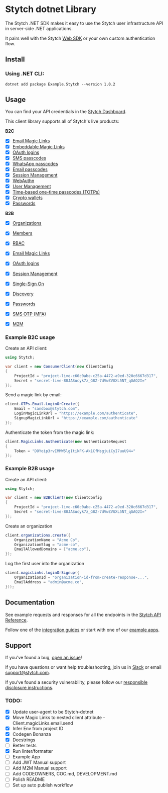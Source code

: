 # Stytch dotnet Library

The Stytch .NET SDK makes it easy to use the Stytch user infrastructure API in server-side .NET applications.

It pairs well with the Stytch [Web SDK](https://www.npmjs.com/package/@stytch/vanilla-js) or your own custom authentication flow.


## Install

### Using .NET CLI:
```
dotnet add package Example.Stytch --version 1.0.2
```

## Usage

You can find your API credentials in the [Stytch Dashboard](https://stytch.com/dashboard/api-keys).

This client library supports all of Stytch's live products:

**B2C**

- [x] [Email Magic Links](https://stytch.com/docs/api/send-by-email)
- [x] [Embeddable Magic Links](https://stytch.com/docs/api/create-magic-link)
- [x] [OAuth logins](https://stytch.com/docs/api/oauth-google-start)
- [x] [SMS passcodes](https://stytch.com/docs/api/send-otp-by-sms)
- [x] [WhatsApp passcodes](https://stytch.com/docs/api/whatsapp-send)
- [x] [Email passcodes](https://stytch.com/docs/api/send-otp-by-email)
- [x] [Session Management](https://stytch.com/docs/api/session-auth)
- [x] [WebAuthn](https://stytch.com/docs/api/webauthn-register-start)
- [x] [User Management](https://stytch.com/docs/api/create-user)
- [x] [Time-based one-time passcodes (TOTPs)](https://stytch.com/docs/api/totp-create)
- [x] [Crypto wallets](https://stytch.com/docs/api/crypto-wallet-authenticate-start)
- [x] [Passwords](https://stytch.com/docs/api/password-create)

**B2B**

- [x] [Organizations](https://stytch.com/docs/b2b/api/organization-object)
- [x] [Members](https://stytch.com/docs/b2b/api/member-object)
- [x] [RBAC](https://stytch.com/docs/b2b/api/rbac-resource-object)
- [x] [Email Magic Links](https://stytch.com/docs/b2b/api/send-login-signup-email)
- [x] [OAuth logins](https://stytch.com/docs/b2b/api/oauth-google-start)
- [x] [Session Management](https://stytch.com/docs/b2b/api/session-object)
- [x] [Single-Sign On](https://stytch.com/docs/b2b/api/sso-authenticate-start)
- [x] [Discovery](https://stytch.com/docs/b2b/api/discovered-organization-object)
- [x] [Passwords](https://stytch.com/docs/b2b/api/passwords-authenticate)
- [x] [SMS OTP (MFA)](https://stytch.com/docs/b2b/api/otp-sms-send)
- [x] [M2M](https://stytch.com/docs/b2b/api/m2m-client)


### Example B2C usage

Create an API client:

```csharp
using Stytch;

var client = new ConsumerClient(new ClientConfig
{
    ProjectId = "project-live-c60c0abe-c25a-4472-a9ed-320c6667d317",
    Secret = "secret-live-80JASucyk7z_G8Z-7dVwZVGXL5NT_qGAQ2I="
});
```

Send a magic link by email:

```csharp
client.OTPs.Email.LoginOrCreate({
    Email = "sandbox@stytch.com",
    LoginMagicLinkUrl = "https://example.com/authenticate",
    SignupMagicLinkUrl = "https://example.com/authenticate"
});
```

Authenticate the token from the magic link:

```csharp
client.MagicLinks.Authenticate(new AuthenticateRequest
{
    Token = "DOYoip3rvIMMW5lgItikFK-Ak1CfMsgjuiCyI7uuU94="
});
```

### Example B2B usage

Create an API client:

```csharp
using Stytch;

var client = new B2BClient(new ClientConfig
{
    ProjectId = "project-live-c60c0abe-c25a-4472-a9ed-320c6667d317",
    Secret = "secret-live-80JASucyk7z_G8Z-7dVwZVGXL5NT_qGAQ2I="
});
```

Create an organization

```csharp
client.organizations.create({
    OrganizationName = "Acme Co",
    OrganizationSlug = "acme-co",
    EmailAllowedDomains = ["acme.co"],
});
```

Log the first user into the organization

```csharp
client.magicLinks.loginOrSignup({
    OrganizationId = "organization-id-from-create-response-...",
    EmailAddress = "admin@acme.co",
}));
```

## Documentation

See example requests and responses for all the endpoints in the [Stytch API Reference](https://stytch.com/docs/api).

Follow one of the [integration guides](https://stytch.com/docs/home#guides) or start with one of our [example apps](https://stytch.com/docs/home#example-apps).

## Support

If you've found a bug, [open an issue](https://github.com/stytchauth/stytch-otnet/issues/new)!

If you have questions or want help troubleshooting, join us in [Slack](https://stytch.com/docs/resources/support/overview) or email support@stytch.com.

If you've found a security vulnerability, please follow our [responsible disclosure instructions](https://stytch.com/docs/resources/security-and-trust/security#:~:text=Responsible%20disclosure%20program).


### TODO:
- [x] Update user-agent to be Stytch-dotnet
- [x] Move Magic Links to nested client attribute - Client.magicLinks.email.send
- [x] Infer Env from project ID
- [x] Codegen Bonanza
- [x] Docstrings
- [ ] Better tests
- [x] Run linter/formatter
- [ ] Example App
- [ ] Add JWT Manual support
- [ ] Add M2M Manual support
- [ ] Add CODEOWNERS, COC.md, DEVELOPMENT.md
- [ ] Polish README
- [ ] Set up auto publish workflow